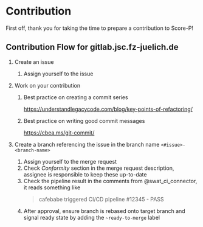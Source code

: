 # Contribution

First off, thank you for taking the time to prepare a contribution to Score-P!

## Contribution Flow for gitlab.jsc.fz-juelich.de

1. Create an issue
   1. Assign yourself to the issue

1. Work on your contribution
   1. Best practice on creating a commit series

      https://understandlegacycode.com/blog/key-points-of-refactoring/

   1. Best practice on writing good commit messages

      https://cbea.ms/git-commit/

1. Create a branch referencing the issue in the branch name `<#issue>-<branch-name>`
   1. Assign yourself to the merge request
   1. Check _Conformity_ section in the merge request description, assignee is
      responsible to keep these up-to-date
   1. Check the pipeline result in the comments from @swat_ci_connector, it reads
      something like
      > cafebabe triggered CI/CD pipeline #12345 - PASS
   1. After approval, ensure branch is rebased onto target branch and signal ready
      state by adding the `~ready-to-merge` label
